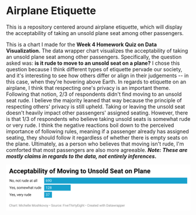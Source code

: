 # Airplane Etiquette 
This is a repository centered around airplane etiquette, which will display the acceptability of taking an unsold plane seat among other passengers. 

This is a chart I made for the **Week 4 Homework Quiz on Data Visualization.** The data wrapper chart visualizes the acceptability of taking an unsold plane seat among other passengers. Specifically, the question asked was: **is it rude to move to an unsold seat on a plane?** I chose this question because I think different types of etiquette pervade our society, and it's interesting to see how others differ or align in their judgements -- in this case, when they're hovering above Earth. In regards to etiquette on an airplane, I think that respecting one's privacy is an important theme. Following that notion, 2/3 of respondents didn't find moving to an unsold seat rude. I believe the majority leaned that way because the principle of respecting others' privacy is still upheld. Taking or leaving the unsold seat doesn't heavily impact other passengers' assigned seating. However, there is that 1/3 of respondents who believe taking unsold seats is somewhat rude or very rude. I think the negative reactions boil down to the perceived importance of following rules, meaning if a passenger already has assigned seating, they should follow it regardless of whether there is empty seats on the plane. Ultimately, as a person who believes that moving isn't rude, I'm comforted that most passengers are also more agreeable. ***Note: These are mostly claims in regards to the data, not entirely inferences.***

![This is a data wrapper chart](K6k6o-acceptability-of-moving-to-unsold-seat-on-plane-nbsp-.png)
